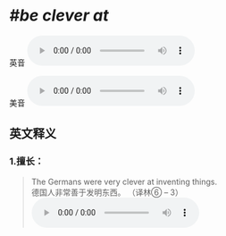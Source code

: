 # ***\#be clever at*** 
英音
<audio src="./media/be clever at1_AAC.aac" controls="controls"></audio>

美音
<audio src="./media/be clever at2_AAC.aac" controls="controls"></audio>



  

英文释义
---
### 1.**擅长：**  

 > The Germans were very clever at inventing things.  
 > 德国人非常善于发明东西。  （译林⑥ – 3）  
<audio src="./media/2-clever.aac" controls="controls"></audio>


